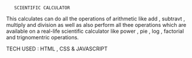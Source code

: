   
       SCIENTIFIC CALCULATOR 


This calculates can do all the operations of arithmetic like add , subtravt , multiply and division as well as also perform all thee operations which are available on a real-life scientific calculator like power , pie , log , factorial and trignomentric operations.

TECH USED : HTML , CSS & JAVASCRIPT







    